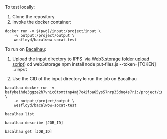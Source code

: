 

To test locally:
1) Clone the repository
2) Invoke the docker container:
```
docker run -v $(pwd)/input:/project/input \
	-v output:/project/output \
	wesfloyd/bacalwow-socat-test
```


To run on [Bacalhau](https://github.com/filecoin-project/bacalhau):
1) Upload the input directory to IPFS (via [Web3.storage folder upload script](https://web3.storage/docs/#create-the-upload-script))
    cd web3storage
    npm install
    node put-files.js --token=[TOKEN] ../input

2) Use the CID of the input directory to run the job on Bacalhau

```
bacalhau docker run -v bafybeihde3ggze2h7vnic6tomttnp4mj7o4ifpa65ys57nrp35dnq4s7ri:/project/input \
	-o output:/project/output \
	wesfloyd/bacalwow-socat-test

bacalhau list

bacalhau describe [JOB_ID]

bacalhau get [JOB_ID]
```
